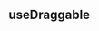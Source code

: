 <script setup>
import OffestParent from "./demo/OffestParent.vue"
</script>

## useDraggable

<OffestParent/>
